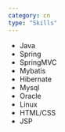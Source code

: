 ```yaml
---
category: cn
type: "Skills"
---
```


* Java
* Spring
* SpringMVC
* Mybatis
* Hibernate
* Mysql
* Oracle
* Linux
* HTML/CSS
* JSP